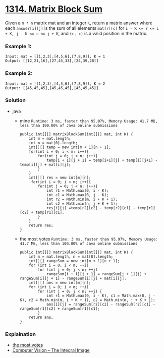 # [1314. Matrix Block Sum](https://leetcode.com/problems/matrix-block-sum/)

Given a `m * n` matrix mat and an integer `K`, return a matrix answer where each `answer[i][j]` is the sum of all elements `mat[r][c]` 
for `i - K <= r <= i + K, j - K <= c <= j + K`, and `(r, c)` is a valid position in the matrix.
 

### Example 1:
```
Input: mat = [[1,2,3],[4,5,6],[7,8,9]], K = 1
Output: [[12,21,16],[27,45,33],[24,39,28]]
```

### Example 2:
```
Input: mat = [[1,2,3],[4,5,6],[7,8,9]], K = 2
Output: [[45,45,45],[45,45,45],[45,45,45]]
```

### Solution

* java
  * mine `Runtime: 3 ms, faster than 95.07%, Memory Usage: 41.7 MB, less than 100.00% of Java online submissions`
    ```
    public int[][] matrixBlockSum(int[][] mat, int K) {
        int m = mat.length;
        int n = mat[0].length;
        int[][] temp = new int[m + 1][n + 1];
        for(int i = 0; i < m; i++){
            for(int j = 0; j < n; j++){
                temp[i + 1][j + 1] = temp[i+1][j] + temp[i][j+1] - temp[i][j] + mat[i][j];
            }
        }
        int[][] res = new int[m][n];
         for(int i = 0; i < m; i++){
            for(int j = 0; j < n; j++){
                int r1 = Math.max(0, i - K);
                int c1 = Math.max(0, j - K);
                int r2 = Math.min(m, i + K + 1);
                int c2 = Math.min(n, j + K + 1);
                res[i][j] =temp[r2][c2] - temp[r2][c1] - temp[r1][c2] + temp[r1][c1];
            }
        }
        return res;
    }
    ```
  
  * the most votes  `Runtime: 3 ms, faster than 95.07%, Memory Usage: 41.7 MB, less than 100.00% of Java online submissions`
    ```
    public int[][] matrixBlockSum(int[][] mat, int K) {
        int m = mat.length, n = mat[0].length;
        int[][] rangeSum = new int[m + 1][n + 1];
        for (int i = 0; i < m; ++i)
            for (int j = 0; j < n; ++j)
                rangeSum[i + 1][j + 1] = rangeSum[i + 1][j] + rangeSum[i][j + 1] - rangeSum[i][j] + mat[i][j];
        int[][] ans = new int[m][n];
        for (int i = 0; i < m; ++i)
            for (int j = 0; j < n; ++j) {
                int r1 = Math.max(0, i - K), c1 = Math.max(0, j - K), r2 = Math.min(m, i + K + 1), c2 = Math.min(n, j + K + 1);
                ans[i][j] = rangeSum[r2][c2] - rangeSum[r2][c1] - rangeSum[r1][c2] + rangeSum[r1][c1];
            }
        return ans;
    }
    ```

### Explaination 
* [the most votes](https://leetcode.com/problems/matrix-block-sum/discuss/477036/JavaPython-3-PrefixRange-sum-w-analysis-similar-to-LC-30478)
* [Computer Vision – The Integral Image](https://computersciencesource.wordpress.com/2010/09/03/computer-vision-the-integral-image/)
